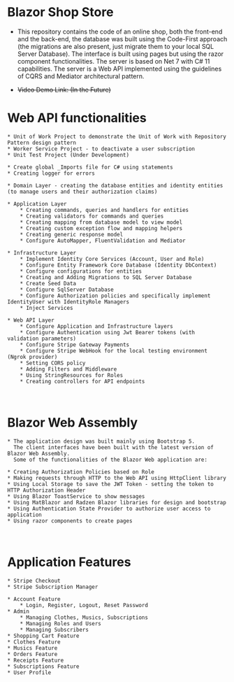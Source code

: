 # Blazor Shop Store

* This repository contains the code of an online shop, both the front-end and the back-end, the database was built using the Code-First approach (the migrations are also present, just migrate them to your local SQL Server Database). The interface is built using pages but using the razor component functionalities. The server is based on Net 7 with C# 11 capabilities. The server is a Web API implemented using the guidelines of CQRS and Mediator architectural pattern.

* <strike>Video Demo Link: (In the Future)</strike>

# Web API functionalities
	* Unit of Work Project to demonstrate the Unit of Work with Repository Pattern design pattern
	* Worker Service Project - to deactivate a user subscription
	* Unit Test Project (Under Development)

	* Create global _Imports file for C# using statements
	* Creating logger for errors

	* Domain Layer - creating the database entities and identity entities (to manage users and their authorization claims)

	* Application Layer
		* Creating commands, queries and handlers for entities
		* Creating validators for commands and queries
		* Creating mapping from database model to view model
		* Creating custom exception flow and mapping helpers
		* Creating generic response model
		* Configure AutoMapper, FluentValidation and Mediator

	* Infrastructure Layer
		* Implement Identity Core Services (Account, User and Role)
		* Configure Entity Framework Core Database (Identity DbContext)
		* Configure configurations for entities
		* Creating and Adding Migrations to SQL Server Database
		* Create Seed Data
		* Configure SqlServer Database
		* Configure Authorization policies and specifically implement IdentityUser with IdentityRole Managers
		* Inject Services

	* Web API Layer
		* Configure Application and Infrastructure layers
		* Configure Authentication using Jwt Bearer tokens (with validation parameters)
		* Configure Stripe Gateway Payments
		* Configure Stripe WebHook for the local testing environment (Ngrok provider)
		* Setting CORS policy
		* Adding Filters and Middleware
		* Using StringResources for Roles
		* Creating controllers for API endpoints
<br/>

# Blazor Web Assembly
	* The application design was built mainly using Bootstrap 5.
	  The client interfaces have been built with the latest version of Blazor Web Assembly.
	  Some of the functionalities of the Blazor Web application are:

	* Creating Authorization Policies based on Role
	* Making requests through HTTP to the Web API using HttpClient library
	* Using Local Storage to save the JWT Token - setting the token to HTTP Authorization Header
	* Using Blazor ToastService to show messages
	* Using MatBlazor and Radzen Blazor libraries for design and bootstrap
	* Using Authentication State Provider to authorize user access to application
	* Using razor components to create pages
<br/>

# Application Features

	* Stripe Checkout
	* Stripe Subscription Manager

	* Account Feature
		* Login, Register, Logout, Reset Password
	* Admin
		* Managing Clothes, Musics, Subscriptions
		* Managing Roles and Users
		* Managing Subscribers
	* Shopping Cart Feature
	* Clothes Feature
	* Musics Feature
	* Orders Feature
	* Receipts Feature
	* Subscriptions Feature
	* User Profile

